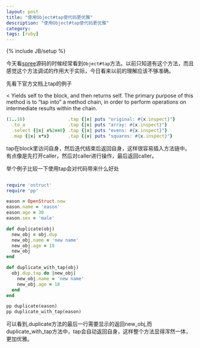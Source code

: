 ```yaml
---
layout: post
title: "使用Object#tap使代码更优雅"
description: "使用Object#tap使代码更优雅"
category:
tags: [ruby]
---
```

{% include JB/setup %}

今天看[spree]()源码的时候经常看到```Object#tap```方法。以前只知道有这个方法，而且感觉这个方法调试的作用大于实际，今日看来以前的理解应该不够准确。

先看下官方文档上tap的例子

< Yields self to the block, and then returns self. The primary purpose of this method is to “tap into” a method chain, in order to perform operations on intermediate results within the chain.

```ruby
(1..10)                .tap {|x| puts "original: #{x.inspect}"}
  .to_a                .tap {|x| puts "array: #{x.inspect}"}
  .select {|x| x%2==0} .tap {|x| puts "evens: #{x.inspect}"}
  .map {|x| x*x}       .tap {|x| puts "squares: #{x.inspect}"}

```

tap在block里访问自身，然后迭代结束后返回自身，这样很容易插入方法链中。有点像是先打开caller，然后对caller进行操作，最后返回caller。

举个例子比较一下使用tap会对代码带来什么好处

```ruby

require 'ostruct'
require 'pp'

eason = OpenStruct.new
eason.name = 'eason'
eason.age = 30
eason.sex = 'male'

def duplicate(obj)
  new_obj = obj.dup
  new_obj.name = 'new name'
  new_obj.age = 18
  new_obj
end

def duplicate_with_tap(obj)
  obj.dup.tap do |new_obj|
    new_obj.name = 'new name'
    new_obj.age = 18
  end
end

pp duplicate(eason)
pp duplicate_with_tap(eason)

```

可以看到,duplicate方法的最后一行需要显示的返回new_obj,而duplicate_with_tap方法中，tap会自动返回自身，这样整个方法显得浑然一体，更加优雅。
